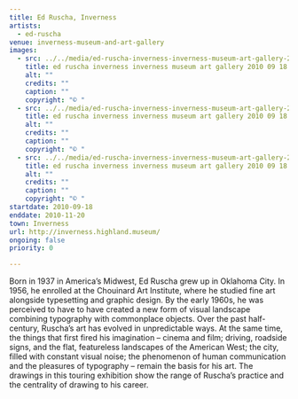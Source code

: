 ```yaml
---
title: Ed Ruscha, Inverness
artists:
  - ed-ruscha
venue: inverness-museum-and-art-gallery
images:
  - src: ../../media/ed-ruscha-inverness-inverness-museum-art-gallery-2010-09-18-0.webp
    title: ed ruscha inverness inverness museum art gallery 2010 09 18 0
    alt: ""
    credits: ""
    caption: ""
    copyright: "© "
  - src: ../../media/ed-ruscha-inverness-inverness-museum-art-gallery-2010-09-18-1.webp
    title: ed ruscha inverness inverness museum art gallery 2010 09 18 1
    alt: ""
    credits: ""
    caption: ""
    copyright: "© "
  - src: ../../media/ed-ruscha-inverness-inverness-museum-art-gallery-2010-09-18-2.webp
    title: ed ruscha inverness inverness museum art gallery 2010 09 18 2
    alt: ""
    credits: ""
    caption: ""
    copyright: "© "
startdate: 2010-09-18
enddate: 2010-11-20
town: Inverness
url: http://inverness.highland.museum/
ongoing: false
priority: 0

---
```


Born in 1937 in America’s Midwest, Ed Ruscha grew up in Oklahoma City. In 1956, he enrolled at the Chouinard Art Institute, where he studied fine art alongside typesetting and graphic design. By the early 1960s, he was perceived to have to have created a new form of visual landscape combining typography with commonplace objects. Over the past half-century, Ruscha’s art has evolved in unpredictable ways. At the same time, the things that first fired his imagination – cinema and film; driving, roadside signs, and the flat, featureless landscapes of the American West; the city, filled with constant visual noise; the phenomenon of human communication and the pleasures of typography – remain the basis for his art. The drawings in this touring exhibition show the range of Ruscha’s practice and the centrality of drawing to his career.